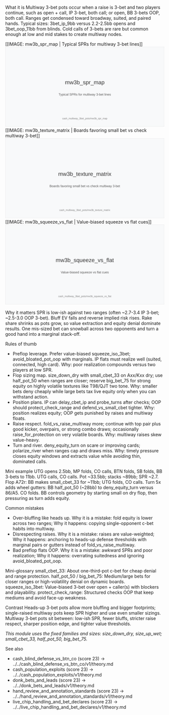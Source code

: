 What it is
Multiway 3-bet pots occur when a raise is 3-bet and two players continue, such as
open + call, IP 3-bet, both call; or open, BB 3-bets OOP, both call. Ranges get
condensed toward broadway, suited, and paired hands. Typical sizes: 3bet_ip_9bb
versus 2.2-2.5bb opens and 3bet_oop_11bb from blinds. Cold calls of 3-bets are
rare but common enough at low and mid stakes to create multiway nodes.

[[IMAGE: mw3b_spr_map | Typical SPRs for multiway 3-bet lines]]
![Typical SPRs for multiway 3-bet lines](images/mw3b_spr_map.svg)
[[IMAGE: mw3b_texture_matrix | Boards favoring small bet vs check multiway 3-bet]]
![Boards favoring small bet vs check multiway 3-bet](images/mw3b_texture_matrix.svg)
[[IMAGE: mw3b_squeeze_vs_flat | Value-biased squeeze vs flat cues]]
![Value-biased squeeze vs flat cues](images/mw3b_squeeze_vs_flat.svg)

Why it matters
SPR is low-ish against two ranges (often ~2.7-3.4 IP 3-bet; ~2.5-3.0 OOP 3-bet).
Bluff EV falls and reverse implied risk rises. Rake share shrinks as pots grow,
so value extraction and equity denial dominate results. One mis-sized bet can
snowball across two opponents and turn a good hand into a marginal stack-off.

Rules of thumb
- Preflop leverage. Prefer value-biased squeeze_iso_3bet; avoid_bloated_pot_oop
 with marginals. IP flats must realize well (suited, connected, high card).
 Why: poor realization compounds versus two players at low SPR.
- Flop sizing map. size_down_dry with small_cbet_33 on Axx/Kxx dry; use
 half_pot_50 when ranges are closer; reserve big_bet_75 for strong equity on
 highly volatile textures like T98/QJT two tone. Why: smaller bets deny cheaply
 while large bets tax live equity only when you can withstand action.
- Position plans. IP can delay_cbet_ip and probe_turns after checks; OOP should
 protect_check_range and defend_vs_small_cbet tighter. Why: position realizes
 equity; OOP gets punished by raises and multiway floats.
- Raise respect. fold_vs_raise_multiway more; continue with top pair plus good
 kicker, overpairs, or strong combo draws; occasionally raise_for_protection on
 very volatile boards. Why: multiway raises skew value-heavy.
- Turn and river. deny_equity_turn on scare or improving cards; polarize_river
 when ranges cap and draws miss. Why: timely pressure closes equity windows and
 extracts value while avoiding thin, dominated calls.

Mini example
UTG opens 2.5bb, MP folds, CO calls, BTN folds, SB folds, BB 3-bets to 11bb.
UTG calls, CO calls. Pot ~33.5bb; stacks ~89bb; SPR ~2.7. Flop A72r: BB makes
small_cbet_33 for ~11bb; UTG folds, CO calls. Turn 5x adds wheel gutters: BB
half_pot_50 (~28bb) to deny_equity_turn versus 86/A5. CO folds. BB controls
geometry by starting small on dry flop, then pressuring as turn adds equity.

Common mistakes
- Over-bluffing like heads up. Why it is a mistake: fold equity is lower across
 two ranges; Why it happens: copying single-opponent c-bet habits into multiway.
- Disrespecting raises. Why it is a mistake: raises are value-weighted; Why it
 happens: anchoring to heads-up defense thresholds with marginal pairs or
 gutters instead of fold_vs_raise_multiway.
- Bad preflop flats OOP. Why it is a mistake: awkward SPRs and poor realization;
 Why it happens: overrating suitedness and ignoring avoid_bloated_pot_oop.

Mini-glossary
small_cbet_33: About one-third-pot c-bet for cheap denial and range protection.
half_pot_50 / big_bet_75: Medium/large bets for closer ranges or high-volatility
denial on dynamic boards.
squeeze_iso_3bet: Value-biased 3-bet over open + caller(s) with blockers and
playability.
protect_check_range: Structured checks OOP that keep mediums and avoid face-up
weakness.

Contrast
Heads-up 3-bet pots allow more bluffing and bigger footprints; single-raised
multiway pots keep SPR higher and use even smaller sizings. Multiway 3-bet pots
sit between: low-ish SPR, fewer bluffs, stricter raise respect, sharper position
edge, and tighter value thresholds.

_This module uses the fixed families and sizes: size_down_dry, size_up_wet; small_cbet_33, half_pot_50, big_bet_75._

See also
- cash_blind_defense_vs_btn_co (score 23) -> ../../cash_blind_defense_vs_btn_co/v1/theory.md
- cash_population_exploits (score 23) -> ../../cash_population_exploits/v1/theory.md
- donk_bets_and_leads (score 23) -> ../../donk_bets_and_leads/v1/theory.md
- hand_review_and_annotation_standards (score 23) -> ../../hand_review_and_annotation_standards/v1/theory.md
- live_chip_handling_and_bet_declares (score 23) -> ../../live_chip_handling_and_bet_declares/v1/theory.md